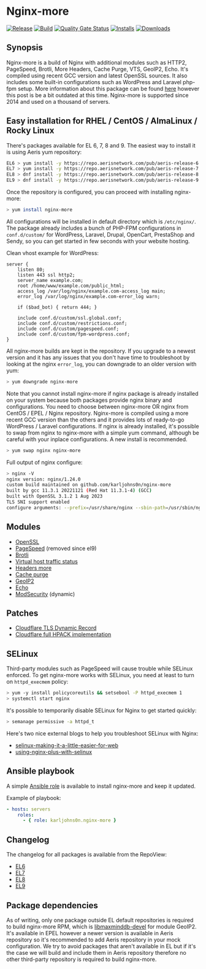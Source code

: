 # Nginx-more

[![Release](https://img.shields.io/badge/release-1.24.0--2-success.svg)](#)
[![Build](https://img.shields.io/github/actions/workflow/status/karljohns0n/nginx-more/build.yml?branch=master)](#)
[![Quality Gate Status](https://sonarqube.aerisnetwork.com/api/project_badges/measure?project=nginx-more&metric=alert_status&token=37188c25b9b77cd28dd7cdc7cea818b9be699095)](#)
[![Installs](https://img.shields.io/badge/dynamic/yaml?color=brightgreen&label=installs&query=installs&url=https%3A%2F%2Frepo.aerisnetwork.com%2Farchive%2Fnginx-more-stats.yaml)](#)
[![Downloads](https://img.shields.io/badge/dynamic/yaml?color=brightgreen&label=downloads&query=downloads&url=https%3A%2F%2Frepo.aerisnetwork.com%2Farchive%2Fnginx-more-stats.yaml)](#)

## Synopsis

Nginx-more is a build of Nginx with additional modules such as HTTP2, PageSpeed, Brotli, More Headers, Cache Purge, VTS, GeoIP2, Echo. It's compiled using recent GCC version and latest OpenSSL sources. It also includes some built-in configurations such as WordPress and Laravel php-fpm setup. More information about this package can be found [here](https://medium.com/@karljohnson/nginx-more-get-http-2-with-alpn-pagespeed-modsecurity-and-much-more-in-one-single-package-7d28a44d1854) however this post is be a bit outdated at this time. Nginx-more is supported since 2014 and used on a thousand of servers.

## Easy installation for RHEL / CentOS / AlmaLinux / Rocky Linux

There's packages available for EL 6, 7, 8 and 9. The easiest way to install it is using Aeris yum repository:

```bash
EL6 > yum install -y https://repo.aerisnetwork.com/pub/aeris-release-6.rpm
EL7 > yum install -y https://repo.aerisnetwork.com/pub/aeris-release-7.rpm
EL8 > dnf install -y https://repo.aerisnetwork.com/pub/aeris-release-8.rpm
EL9 > dnf install -y https://repo.aerisnetwork.com/pub/aeris-release-9.rpm
```

Once the repository is configured, you can proceed with installing nginx-more:

```bash
> yum install nginx-more
```

All configurations will be installed in default directory which is `/etc/nginx/`. The package already includes a bunch of PHP-FPM configurations in `conf.d/custom/` for WordPress, Laravel, Drupal, OpenCart, PrestaShop and Sendy, so you can get started in few seconds with your website hosting.

Clean vhost example for WordPress:

```text
server {
    listen 80;
    listen 443 ssl http2;
    server_name example.com;
    root /home/www/example.com/public_html;
    access_log /var/log/nginx/example.com-access_log main;
    error_log /var/log/nginx/example.com-error_log warn;

    if ($bad_bot) { return 444; }

    include conf.d/custom/ssl.global.conf;
    include conf.d/custom/restrictions.conf;
    include conf.d/custom/pagespeed.conf;
    include conf.d/custom/fpm-wordpress.conf;
}
```

All nginx-more builds are kept in the repository. If you upgrade to a newest version and it has any issues that you don't have time to troubleshoot by looking at the nginx `error_log`, you can downgrade to an older version with yum:

```bash
> yum downgrade nginx-more
```

Note that you cannot install nginx-more if nginx package is already installed on your system because both packages provide nginx binary and configurations. You need to choose between nginx-more OR nginx from CentOS / EPEL / Nginx repository. Nginx-more is compiled using a more recent GCC version than the others and it provides lots of ready-to-go WordPress / Laravel configurations. If nginx is already installed, it's possible to swap from nginx to nginx-more with a simple yum command, although be careful with your inplace configurations. A new install is recommended.

```bash
> yum swap nginx nginx-more
```

Full output of nginx configure:

```bash
> nginx -V
nginx version: nginx/1.24.0
custom build maintained on github.com/karljohns0n/nginx-more
built by gcc 11.3.1 20221121 (Red Hat 11.3.1-4) (GCC) 
built with OpenSSL 3.1.2 1 Aug 2023
TLS SNI support enabled
configure arguments: --prefix=/usr/share/nginx --sbin-path=/usr/sbin/nginx --modules-path=/usr/lib64/nginx/modules --conf-path=/etc/nginx/nginx.conf --error-log-path=/var/log/nginx/error.log --http-log-path=/var/log/nginx/access.log --http-client-body-temp-path=/var/lib/nginx/cache/client_body --http-proxy-temp-path=/var/lib/nginx/cache/proxy --http-fastcgi-temp-path=/var/lib/nginx/cache/fastcgi --http-uwsgi-temp-path=/var/lib/nginx/cache/uwsgi --http-scgi-temp-path=/var/lib/nginx/cache/scgi --pid-path=/var/run/nginx.pid --lock-path=/var/run/nginx.lock --user=nginx --group=nginx --with-compat --with-file-aio --with-http_ssl_module --with-http_realip_module --with-http_addition_module --with-http_image_filter_module --with-http_sub_module --with-http_dav_module --with-http_flv_module --with-http_mp4_module --with-http_gunzip_module --with-http_gzip_static_module --with-http_random_index_module --with-http_secure_link_module --with-http_degradation_module --with-http_stub_status_module --with-http_auth_request_module --with-http_xslt_module --with-http_v2_module --with-mail --with-mail_ssl_module --with-threads --with-stream --with-stream_ssl_module --with-stream_realip_module --with-http_slice_module --with-stream_ssl_preread_module --with-debug --with-cc-opt='-O2 -flto=auto -ffat-lto-objects -fexceptions -g -grecord-gcc-switches -pipe -Wall -Werror=format-security -Wp,-D_FORTIFY_SOURCE=2 -Wp,-D_GLIBCXX_ASSERTIONS -specs=/usr/lib/rpm/redhat/redhat-hardened-cc1 -fstack-protector-strong -specs=/usr/lib/rpm/redhat/redhat-annobin-cc1 -m64 -march=x86-64-v2 -mtune=generic -fasynchronous-unwind-tables -fstack-clash-protection -fcf-protection -DTCP_FASTOPEN=23' --with-openssl=modules/openssl-3.1.2 --with-openssl-opt=enable-ktls --with-http_v2_hpack_enc --add-dynamic-module=modules/ngx_modsecurity-1.0.3 --add-module=modules/ngx_headers_more-0.34 --add-module=modules/ngx_cache_purge-2.3 --add-module=modules/ngx_brotli-1.0.0rc-2-g6e97 --add-module=modules/ngx_module_vts-0.2.2 --add-module=modules/ngx_http_geoip2_module-3.4 --add-module=modules/ngx_echo-0.63
```

## Modules

*   [OpenSSL](https://github.com/openssl/openssl)
*   [PageSpeed](https://github.com/apache/incubator-pagespeed-ngx) (removed since el9)
*   [Brotli](https://github.com/google/ngx_brotli)
*   [Virtual host traffic status](https://github.com/vozlt/nginx-module-vts)
*   [Headers more](https://github.com/openresty/headers-more-nginx-module)
*   [Cache purge](https://github.com/FRiCKLE/ngx_cache_purge)
*   [GeoIP2](https://github.com/leev/ngx_http_geoip2_module)
*   [Echo](https://github.com/openresty/echo-nginx-module)
*   [ModSecurity](https://github.com/SpiderLabs/ModSecurity-nginx) (dynamic)

## Patches

*   [Cloudflare TLS Dynamic Record](https://blog.cloudflare.com/optimizing-tls-over-tcp-to-reduce-latency/)
*   [Cloudflare full HPACK implementation](https://blog.cloudflare.com/hpack-the-silent-killer-feature-of-http-2/)

## SELinux

Third-party modules such as PageSpeed will cause trouble while SELinux enforced. To get nginx-more works with SELinux, you need at least to turn on `httpd_execmem` policy:

```bash
> yum -y install policycoreutils && setsebool -P httpd_execmem 1
> systemctl start nginx
```

It's possible to temporarily disable SELinux for Nginx to get started quickly:

```bash
> semanage permissive -a httpd_t
```

Here's two nice external blogs to help you troubleshoot SELinux with Nginx:

*   [selinux-making-it-a-little-easier-for-web](https://medium.com/@ChristopherShaffer/selinux-making-it-a-little-easier-for-web-b8fad76e2d97)
*   [using-nginx-plus-with-selinux](https://www.nginx.com/blog/using-nginx-plus-with-selinux/)

## Ansible playbook

A simple [Ansible role](https://galaxy.ansible.com/karljohns0n/nginx-more) is available to install nginx-more and keep it updated.

Example of playbook:

```yaml
- hosts: servers
    roles:
      - { role: karljohns0n.nginx-more }
```

## Changelog

The changelog for all packages is available from the RepoView:

*   [EL6](https://repo.aerisnetwork.com/stable/el/6/x86_64/)
*   [EL7](https://repo.aerisnetwork.com/stable/el/7/x86_64/)
*   [EL8](https://repo.aerisnetwork.com/stable/el/8/x86_64/)
*   [EL9](https://repo.aerisnetwork.com/stable/el/9/x86_64/)

## Package dependencies

As of writing, only one package outside EL default repositories is required to build nginx-more RPM, which is [libmaxminddb-devel](https://github.com/karljohns0n/pkg-libmaxminddb) for module GeoIP2. It's available in EPEL however a newer version is available in Aeris repository so it's recommended to add Aeris repository in your mock configuration. We try to avoid packages that aren't available in EL but if it's the case we will build and include them in Aeris repository therefore no other third-party repository is required to build nginx-more.
